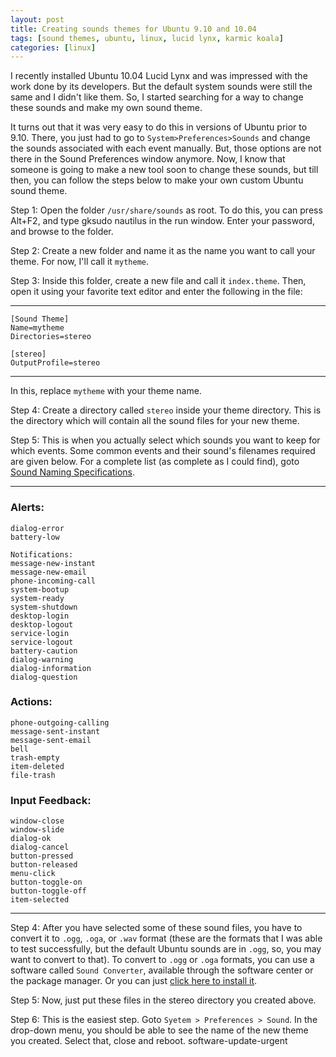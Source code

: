 ```yaml
---
layout: post
title: Creating sounds themes for Ubuntu 9.10 and 10.04
tags: [sound themes, ubuntu, linux, lucid lynx, karmic koala]
categories: [linux]
---
```


I recently installed Ubuntu 10.04 Lucid Lynx and was impressed with the work done by its developers. But the default system sounds were still the same and I didn't  like them. So, I started searching for a way to change these sounds and make my own sound theme.

It turns out that it was very easy to do this in versions of Ubuntu prior to 9.10. There, you just had to go to `System>Preferences>Sounds` and change the sounds associated with each event manually. But, those options are not there in the Sound Preferences window anymore. Now, I know that someone is going to make a new tool soon to change these sounds, but till then, you can follow the steps below to make your own custom Ubuntu sound theme.

Step 1: Open the folder `/usr/share/sounds` as root. To do this, you can press Alt+F2, and type gksudo nautilus in the run window. Enter your password, and browse to the folder.

Step 2: Create a new folder and name it as the name you want to call your theme. For now, I'll call it `mytheme`.

Step 3: Inside this folder, create a new file and call it `index.theme`. Then, open it using your favorite text editor and enter the following in the file:

***
	[Sound Theme]
	Name=mytheme
	Directories=stereo
	
	[stereo]
	OutputProfile=stereo
***
In this, replace `mytheme` with your theme name.

Step 4: Create a directory called `stereo` inside your theme directory. This is the directory which will contain all the sound files for your new theme.

Step 5: This is when you actually select which sounds you want to keep for which events. Some common events and their sound's filenames required are given below. For a complete list (as complete as I could find), goto [Sound Naming Specifications](http://blogs.anayalabs.com/srijan/2010/sound-naming-specifications/).

***
### Alerts:
	dialog-error
	battery-low

	Notifications:
	message-new-instant
	message-new-email
	phone-incoming-call
	system-bootup
	system-ready
	system-shutdown
	desktop-login
	desktop-logout
	service-login
	service-logout
	battery-caution
	dialog-warning
	dialog-information
	dialog-question

### Actions:
	phone-outgoing-calling
	message-sent-instant
	message-sent-email
	bell
	trash-empty
	item-deleted
	file-trash

### Input Feedback:
	window-close
	window-slide
	dialog-ok
	dialog-cancel
	button-pressed
	button-released
	menu-click
	button-toggle-on
	button-toggle-off
	item-selected
***
Step 4: After you have selected some of these sound files, you have to convert it to `.ogg`, `.oga`, or `.wav` format (these are the formats that I was able to test successfully, but the default Ubuntu sounds are in `.ogg`, so, you may want to convert to that). To convert to `.ogg` or `.oga` formats, you can use a software called `Sound Converter`, available through the software center or the package manager. Or you can just [click here to install it](apt://soundconverter).

Step 5: Now, just put these files in the stereo directory you created above.

Step 6: This is the easiest step. Goto `Syetem > Preferences > Sound`. In the drop-down menu, you should be able to see the name of the new theme you created. Select that, close and reboot.
software-update-urgent 

